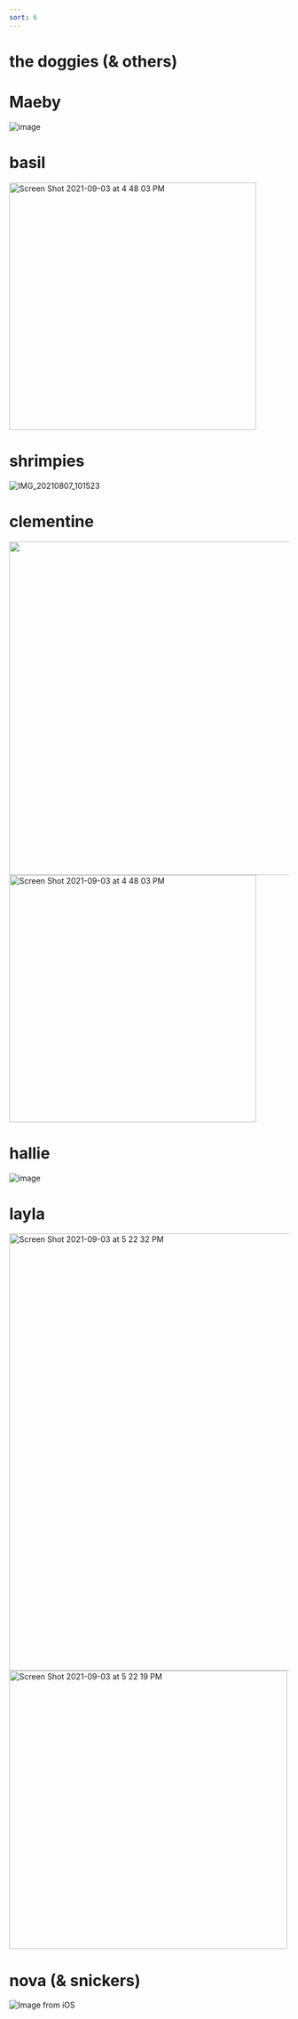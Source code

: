 ```yaml
---
sort: 6
---
```

# the doggies (& others)

# Maeby
![image](https://user-images.githubusercontent.com/10063921/132934474-d52b1b9f-8d9a-4cc5-913a-c9b3fe5f7ef3.png)  

# basil
<img width="445" alt="Screen Shot 2021-09-03 at 4 48 03 PM" src="https://user-images.githubusercontent.com/88911118/132076099-ee3b83ef-2f9f-4f97-94eb-3934d3b9ea36.png">

# shrimpies
![IMG_20210807_101523](https://user-images.githubusercontent.com/88911118/132076422-3ee6a887-da60-4f27-82c3-dd4302f6163a.jpg)

# clementine
<img width="600" src="1.png">
<img width="445" alt="Screen Shot 2021-09-03 at 4 48 03 PM" src="https://user-images.githubusercontent.com/88911118/132078752-5d92310c-0c92-4e8a-b300-93645b3e2a6c.jpg">


# hallie
![image](https://user-images.githubusercontent.com/88911118/132076122-99ce06b3-c94f-4cd6-9ab4-10275bcea77b.png)

# layla
<img width="787" alt="Screen Shot 2021-09-03 at 5 22 32 PM" src="https://user-images.githubusercontent.com/88911118/132076266-5dabc9a1-0893-4567-b528-29e324b3319b.png">
<img width="501" alt="Screen Shot 2021-09-03 at 5 22 19 PM" src="https://user-images.githubusercontent.com/88911118/132076264-d916ce04-7321-4767-9a0e-478aa23769e6.png">


# nova (& snickers)
![Image from iOS](https://user-images.githubusercontent.com/88911118/132076284-2b07b952-0f40-470a-ab0f-78611f94ab9f.jpg)

